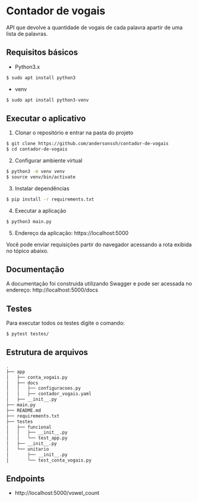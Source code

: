 # Contador de vogais
API que devolve a quantidade de vogais de cada palavra apartir de uma lista de palavras.

## Requisitos básicos
* Python3.x
```bash
$ sudo apt install python3 
```
* venv
```bash
$ sudo apt install python3-venv 
```

## Executar o aplicativo
1. Clonar o repositório e entrar na pasta do projeto
```bash
$ git clone https://github.com/andersonssh/contador-de-vogais
$ cd contador-de-vogais
```
2. Configurar ambiente virtual
```bash
$ python3 -m venv venv
$ source venv/bin/activate
```
3. Instalar dependências
```bash 
$ pip install -r requirements.txt
  ```
4. Executar a aplicação
```bash 
$ python3 main.py
```
5. Endereço da aplicação:
https://localhost:5000

Você pode enviar requisições partir do navegador acessando a rota exibida no tópico abaixo.

## Documentação
A documentação foi construida utilizando Swagger e pode ser acessada no endereço:
http://localhost:5000/docs

## Testes
Para executar todos os testes digite o comando:
```bash
$ pytest testes/
```

## Estrutura de arquivos

```bash
.
├── app
│   ├── conta_vogais.py
│   ├── docs
│   │   ├── configuracoes.py
│   │   ├── contador_vogais.yaml
│   ├── __init__.py
├── main.py
├── README.md
├── requirements.txt
├── testes
│   ├── funcional
│   │   ├── __init__.py
│   │   └── test_app.py
│   ├── __init__.py
│   └── unitario
│       ├── __init__.py
│       └── test_conta_vogais.py
```

## Endpoints
* http://localhost:5000/vowel_count